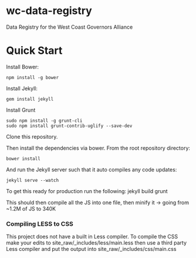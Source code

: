 wc-data-registry
================

Data Registry for the West Coast Governors Alliance

Quick Start
===========
Install Bower:

    npm install -g bower

Install Jekyll:

    gem install jekyll
    
Install Grunt

    sudo npm install -g grunt-cli
    sudo npm install grunt-contrib-uglify --save-dev

Clone this repository. 

Then install the dependencies via bower. From the root repository directory:

    bower install
    
And run the Jekyll server such that it auto compiles any code updates:

    jekyll serve --watch

To get this ready for production run the following:
    jekyll build
    grunt


This should then compile all the JS into one file, then minify it -> going from ~1.2M of JS to 340K

### Compiling LESS to CSS
This project does not have a built in Less compiler. To compile the CSS make your edits to site_raw/_includes/less/main.less then use a third party Less compiler and put the output into site_raw/_includes/css/main.css
